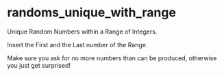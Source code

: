 # randoms_unique_with_range
Unique Random Numbers within a Range of Integers.

Insert the First and the Last number of the Range.

Make sure you ask for no more numbers than can be produced, otherwise you just get surprised!